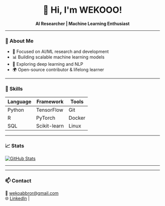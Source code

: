 <h1 align="center">
  👋 Hi, I'm WEKOOO!
</h1>

<p align="center">
  <strong>AI Researcher | Machine Learning Enthusiast</strong>
</p>

---

### 🧠 About Me
- 🔬 Focused on AI/ML research and development
- 📊 Building scalable machine learning models
- 🤖 Exploring deep learning and NLP
- 🌍 Open-source contributor & lifelong learner

---

### 💼 Skills
| Language | Framework | Tools |
|---------|-----------|-------|
| Python  | TensorFlow | Git   |
| R       | PyTorch    | Docker |
| SQL     | Scikit-learn | Linux |

---

### 📈 Stats
[![GitHub Stats](https://github-readme-stats.vercel.app/api?username=WEKOOO&show_icons=true&theme=radical )](https://github.com/anuraghazra/github-readme-stats )

---

---

### 📫 Contact
📧 wekoabbror@gmail.com  
🌐 [LinkedIn](https://www.linkedin.com/in/weko-abbror/ ) | 
